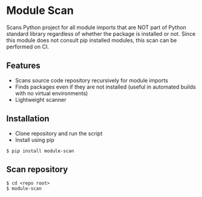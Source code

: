 # Module Scan
Scans Python project for all module imports that are NOT part of Python standard library regardless of whether the package is installed or not. Since this module does not consult pip installed modules, this scan can be performed on CI.
## Features
* Scans source code repository recursively for module imports
* Finds packages even if they are not installed (useful in automated builds with no virtual environments)
* Lightweight scanner

## Installation
* Clone repository and run the script
* Install using pip
```shell
$ pip install module-scan
```

## Scan repository
```shell
$ cd <repo root>
$ module-scan
```